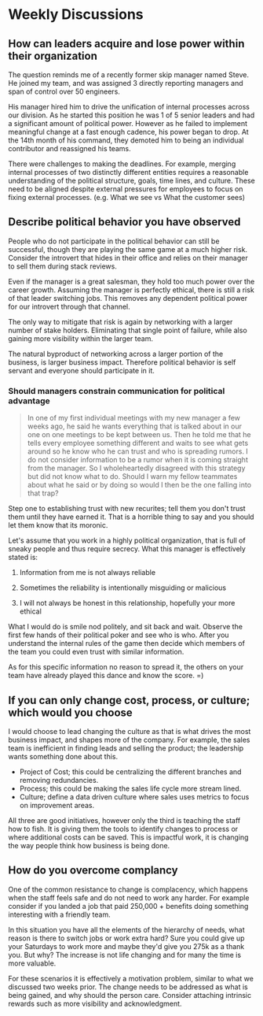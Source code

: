 # Weekly Discussions

## How can leaders acquire and lose power within their organization

The question reminds me of a recently former skip manager named Steve. He joined my team, and was assigned 3 directly reporting managers and span of control over 50 engineers.

His manager hired him to drive the unification of internal processes across our division. As he started this position he was 1 of 5 senior leaders and had a significant amount of political power. However as he failed to implement meaningful change at a fast enough cadence, his power began to drop. At the 14th month of his command, they demoted him to being an individual contributor and reassigned his teams.

There were challenges to making the deadlines. For example, merging internal processes of two distinctly different entities requires a reasonable understanding of the political structure, goals, time lines, and culture. These need to be aligned despite external pressures for employees to focus on fixing external processes. (e.g. What we see vs What the customer sees)

## Describe political behavior you have observed

People who do not participate in the political behavior can still be successful, though they are playing the same game at a much higher risk. Consider the introvert that hides in their office and relies on their manager to sell them during stack reviews.

Even if the manager is a great salesman, they hold too much power over the career growth. Assuming the manager is perfectly ethical, there is still a risk of that leader switching jobs. This removes any dependent political power for our introvert through that channel.

The only way to mitigate that risk is again by networking with a larger number of stake holders. Eliminating that single point of failure, while also gaining more visibility within the larger team.

The natural byproduct of networking across a larger portion of the business, is larger business impact. Therefore political behavior is self servant and everyone should participate in it.

### Should managers constrain communication for political advantage

> In one of my first individual meetings with my new manager a few weeks ago, he said he wants everything that is talked about in our one on one meetings to be kept between us. Then he told me that he tells every employee something different and waits to see what gets around so he know who he can trust and who is spreading rumors. I do not consider information to be a rumor when it is coming straight from the manager. So I wholeheartedly disagreed with this strategy but did not know what to do. Should I warn my fellow teammates about what he said or by doing so would I then be the one falling into that trap?

Step one to establishing trust with new recurites; tell them you don't trust them until they have earned it. That is a horrible thing to say and you should let them know that its moronic.

Let's assume that you work in a highly political organization, that is full of sneaky people and thus require secrecy. What this manager is effectively stated is:

1. Information from me is not always reliable

2. Sometimes the reliability is intentionally misguiding or malicious

3. I will not always be honest in this relationship, hopefully your more ethical

What I would do is smile nod politely, and sit back and wait. Observe the first few hands of their political poker and see who is who. After you understand the internal rules of the game then decide which members of the team you could even trust with similar information.

As for this specific information no reason to spread it, the others on your team have already played this dance and know the score. =)

## If you can only change cost, process, or culture; which would you choose

I would choose to lead changing the culture as that is what drives the most business impact, and shapes more of the company. For example, the sales team is inefficient in finding leads and selling the product; the leadership wants something done about this.

- Project of Cost; this could be centralizing the different branches and removing redundancies. 
- Process; this could be making the sales life cycle more stream lined. 
- Culture; define a data driven culture where sales uses metrics to focus on improvement areas.

All three are good initiatives, however only the third is teaching the staff how to fish. It is giving them the tools to identify changes to process or where additional costs can be saved. This is impactful work, it is changing the way people think how business is being done. 

## How do you overcome complancy

One of the common resistance to change is complacency, which happens when the staff feels safe and do not need to work any harder. For example consider if you landed a job that paid 250,000 + benefits doing something interesting with a friendly team.

In this situation you have all the elements of the hierarchy of needs, what reason is there to switch jobs or work extra hard? Sure you could give up your Saturdays to work more and maybe they'd give you 275k as a thank you. But why? The increase is not life changing and for many the time is more valuable.

For these scenarios it is effectively a motivation problem, similar to what we discussed two weeks prior. The change needs to be addressed as what is being gained, and why should the person care. Consider attaching intrinsic rewards such as more visibility and acknowledgment.
